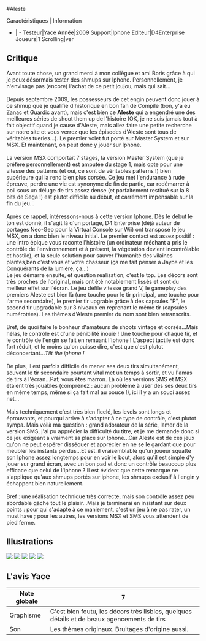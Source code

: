 #Aleste

Caractéristiques | Information
- | -
Testeur|Yace
Année|2009
Support|Iphone
Editeur|D4Enterprise
Joueurs|1
Scrolling|ver

## Critique
Avant toute chose, un grand merci à mon collègue et ami Boris grâce à qui je peux désormais tester des shmups sur Iphone. Personnellement, je n'envisage pas (encore) l'achat de ce petit joujou, mais qui sait...<br/><br/>Depuis septembre 2009, les possesseurs de cet engin  peuvent donc jouer à ce shmup que je qualifie d'historique en bon fan de Compile (bon, y'a eu <a href="index.php?page=fiche&id=420">Zanac</a> et <a href="index.php?page=fiche&id=1160">Guardic</a> avant), mais c'est bien ce <b>Aleste</b> qui a engendré une des meilleures séries de shoot them up de l'histoire (OK, je ne suis jamais tout à fait objectif quand je cause d'Aleste, mais allez faire une petite recherche sur notre site et vous verrez que les épisodes d'Aleste sont tous de véritables tueries...). Le premier volet fut porté sur  Master System et sur MSX. Et maintenant, on peut donc y jouer sur Iphone.<br/><br/>La version MSX comportait 7 stages, la version Master System (que je préfère personnellement) est amputée du stage 1, mais opte pour une vitesse des patterns (et oui, ce sont de véritables patterns !) bien supérieure qui la rend bien plus corsée. Ce jeu met l'endurance à rude épreuve, perdre une vie est synonyme de fin de partie, car redémarrer à poil sous un déluge de tirs assez dense (et parfaitement restitué sur la 8 bits de Sega !) est plutot difficile au début, et carrément impensable sur la fin du jeu...<br/><br/>Après ce rappel, intéressons-nous à cette version Iphone. Dès le début le ton est donné, il s'agit là d'un portage, D4 Enterprise (déjà auteur de portages Neo-Geo pour la Virtual Console sur Wii) ont  transposé le jeu MSX, on a donc bien le niveau initial. Le premier contact est assez positif : une intro épique vous raconte l'histoire (un ordinateur méchant a pris le contrôle de l'environnement et à présent, la végétation devient incontrôlable et hostile), et la seule solution pour sauver l'humanité des vilaines plantes,ben c'est vous et votre chasseur (ça me fait penser à Jayce et les Conquérants de la lumière, ça...)<br/>Le jeu démarre ensuite, et question réalisation, c'est le top. Les décors sont très proches de l'original, mais ont été notablement lissés et sont du meilleur effet sur l'écran. Le jeu défile vitesse grand V, le gameplay des premiers Aleste est bien là (une touche pour le tir principal, une touche pour l'arme secondaire), le premier tir upgrable grâce à des capsules "P", le second tir upgradable sur 3 niveaux en reprenant le même tir (capsules numérotées). Les thèmes d'Aleste premier du nom sont bien retranscrits.<br/><br/>Bref, de quoi faire le bonheur d'amateurs de shoots vintage et corsés...Mais hélas, le contrôle est d'une pénibilité inouie ! Une touche pour chaque tir, et le contrôle de l'engin se fait en remuant l'Iphone ! L'aspect tactile est donc fort réduit, et le moins qu'on puisse dire, c'est que c'est plutot déconcertant...<i>Tilt the iphone !</i><br/><br/>De plus, il est parfois difficile de mener ses deux tirs simultanément, souvent le tir secondaire pourtant vital met un temps à sortir, et vu l'amas de tirs à l'écran...Paf, vous êtes marron. Là où les versions SMS et MSX étaient très jouables (comprenez : aucun problème à user des ses deux tirs en même temps, même si ça fait mal au pouce !), ici il y a un souci assez net...<br/><br/>Mais techniquement c'est très bien ficelé, les levels sont longs et éprouvants, et pourqui arrive à s'adapter à ce type de contrôle, c'est  plutot sympa. Mais  voilà ma question : grand adorateur de la série, lamer de la version SMS, j'ai pu apprécier la difficulté du titre, et je me demande donc si ce jeu exigeant a vraiment sa place sur Iphone...Car Aleste est de ces jeux qu'on ne peut espérer disséquer et apprécier en ne se le gardant que pour  meubler les instants perdus...Et est_il vraisemblable qu'un joueur squatte son Iphone assez longtemps pour en voir le bout, alors qu'il est simple d'y jouer sur grand écran, avec un bon pad et donc un contrôle beaucoup plus efficace que celui de l'iphone ? Il est évident que cette remarque ne s'applique qu'aux shmups portés sur iphone, les shmups exclusif à l'engin y échappent bien naturellement.<br/><br/>Bref : une réalisation technique très correcte, mais son contrôle assez peu abordable gâche tout le plaisir...Mais je terminerai en insistant sur deux points : pour qui s'adapte à ce maniement, c'est un jeu à ne pas rater, un must have ; pour les autres, les versions MSX et SMS vous attendent de pied ferme.

## Illustrations
![](http://www.shmup.com/images/thumbs/img_fiche_1_1327.jpg)
![](http://www.shmup.com/images/thumbs/img_fiche_2_1327.jpg)
![](http://www.shmup.com/images/thumbs/img_fiche_3_1327.jpg)
![](http://www.shmup.com/images/thumbs/)
![](http://www.shmup.com/images/thumbs/)

## L'avis Yace
Note globale|7
-|-
Graphisme|C'est bien foutu, les décors  très lisbles, quelques détails et de beaux agencements de tirs
Son|Les thèmes originaux. Bruitages d'origine aussi.
